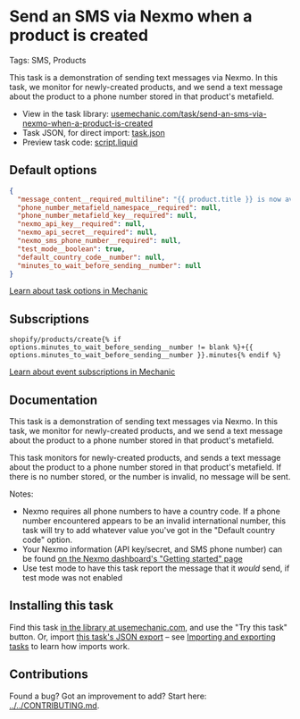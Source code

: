 # Send an SMS via Nexmo when a product is created

Tags: SMS, Products

This task is a demonstration of sending text messages via Nexmo. In this task, we monitor for newly-created products, and we send a text message about the product to a phone number stored in that product's metafield.

* View in the task library: [usemechanic.com/task/send-an-sms-via-nexmo-when-a-product-is-created](https://usemechanic.com/task/send-an-sms-via-nexmo-when-a-product-is-created)
* Task JSON, for direct import: [task.json](../../tasks/send-an-sms-via-nexmo-when-a-product-is-created.json)
* Preview task code: [script.liquid](./script.liquid)

## Default options

```json
{
  "message_content__required_multiline": "{{ product.title }} is now available!\n\nhttps://{{ shop.domain }}/products/{{ product.handle }}",
  "phone_number_metafield_namespace__required": null,
  "phone_number_metafield_key__required": null,
  "nexmo_api_key__required": null,
  "nexmo_api_secret__required": null,
  "nexmo_sms_phone_number__required": null,
  "test_mode__boolean": true,
  "default_country_code__number": null,
  "minutes_to_wait_before_sending__number": null
}
```

[Learn about task options in Mechanic](https://docs.usemechanic.com/article/471-task-options)

## Subscriptions

```liquid
shopify/products/create{% if options.minutes_to_wait_before_sending__number != blank %}+{{ options.minutes_to_wait_before_sending__number }}.minutes{% endif %}
```

[Learn about event subscriptions in Mechanic](https://docs.usemechanic.com/article/408-subscriptions)

## Documentation

This task is a demonstration of sending text messages via Nexmo. In this task, we monitor for newly-created products, and we send a text message about the product to a phone number stored in that product's metafield.

This task monitors for newly-created products, and sends a text message about the product to a phone number stored in that product's metafield. If there is no number stored, or the number is invalid, no message will be sent.

Notes:

* Nexmo requires all phone numbers to have a country code. If a phone number encountered appears to be an invalid international number, this task will try to add whatever value you've got in the "Default country code" option.
* Your Nexmo information (API key/secret, and SMS phone number) can be found [on the Nexmo dashboard's "Getting started" page](https://dashboard.nexmo.com/getting-started-guide)
* Use test mode to have this task report the message that it _would_ send, if test mode was not enabled

## Installing this task

Find this task [in the library at usemechanic.com](https://usemechanic.com/task/send-an-sms-via-nexmo-when-a-product-is-created), and use the "Try this task" button. Or, import [this task's JSON export](../../tasks/send-an-sms-via-nexmo-when-a-product-is-created.json) – see [Importing and exporting tasks](https://docs.usemechanic.com/article/505-importing-and-exporting-tasks) to learn how imports work.

## Contributions

Found a bug? Got an improvement to add? Start here: [../../CONTRIBUTING.md](../../CONTRIBUTING.md).
